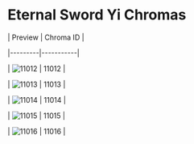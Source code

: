 # Eternal Sword Yi Chromas


| Preview | Chroma ID |

|---------|-----------|

| ![11012](https://raw.communitydragon.org/latest/plugins/rcp-be-lol-game-data/global/default/v1/champion-chroma-images/11/11012.png) | 11012 |

| ![11013](https://raw.communitydragon.org/latest/plugins/rcp-be-lol-game-data/global/default/v1/champion-chroma-images/11/11013.png) | 11013 |

| ![11014](https://raw.communitydragon.org/latest/plugins/rcp-be-lol-game-data/global/default/v1/champion-chroma-images/11/11014.png) | 11014 |

| ![11015](https://raw.communitydragon.org/latest/plugins/rcp-be-lol-game-data/global/default/v1/champion-chroma-images/11/11015.png) | 11015 |

| ![11016](https://raw.communitydragon.org/latest/plugins/rcp-be-lol-game-data/global/default/v1/champion-chroma-images/11/11016.png) | 11016 |